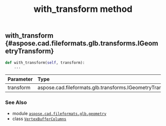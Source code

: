 ﻿---
title: with_transform method
second_title: Aspose.CAD for Python via .NET API References
description: 
type: docs
weight: 50
url: /python-net/aspose.cad.fileformats.glb.geometry/vertexbuffercolumns/with_transform/
is_root: false
---

## with_transform {#aspose.cad.fileformats.glb.transforms.IGeometryTransform}





```python
def with_transform(self, transform):
    ...
```


| Parameter | Type | Description |
| :- | :- | :- |
| transform | aspose.cad.fileformats.glb.transforms.IGeometryTransform |  |



### See Also
* module [`aspose.cad.fileformats.glb.geometry`](../../)
* class [`VertexBufferColumns`](/cad/python-net/aspose.cad.fileformats.glb.geometry/vertexbuffercolumns)

